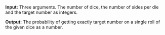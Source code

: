**Input:** Three arguments. The number of dice, the number of sides per die and the target number as integers. 

**Output:** The probability of getting exactly target number on a single roll of the given dice as a number.
